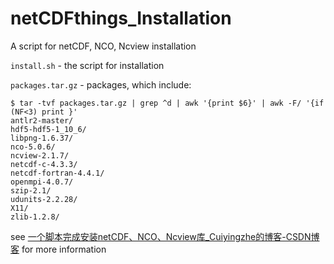 # netCDFthings_Installation
A script for netCDF, NCO, Ncview installation

`install.sh` - the script for installation

`packages.tar.gz` - packages, which include: 

```shell
$ tar -tvf packages.tar.gz | grep ^d | awk '{print $6}' | awk -F/ '{if (NF<3) print }'
antlr2-master/
hdf5-hdf5-1_10_6/
libpng-1.6.37/
nco-5.0.6/
ncview-2.1.7/
netcdf-c-4.3.3/
netcdf-fortran-4.4.1/
openmpi-4.0.7/
szip-2.1/
udunits-2.2.28/
X11/
zlib-1.2.8/
```

see [ 一个脚本完成安装netCDF、NCO、Ncview库_Cuiyingzhe的博客-CSDN博客](https://blog.csdn.net/cyzzym000/article/details/125739284) for more information

